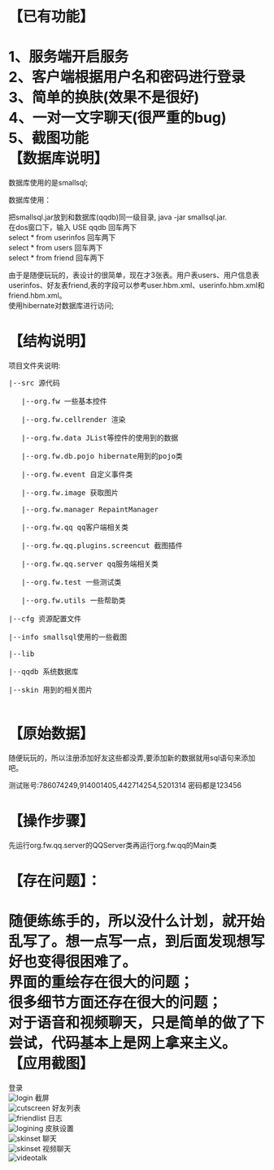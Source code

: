 【已有功能】
===========
1、服务端开启服务<br/>
2、客户端根据用户名和密码进行登录<br/>
3、简单的换肤(效果不是很好)<br/>
4、一对一文字聊天(很严重的bug)<br/>
5、截图功能<br/>
【数据库说明】
===========
数据库使用的是smallsql;<br/>

数据库使用：<br/>

把smallsql.jar放到和数据库(qqdb)同一级目录,  java -jar smallsql.jar.<br/>
在dos窗口下，输入 USE qqdb  回车两下<br/>
select * from userinfos  回车两下<br/>
select * from users 回车两下<br/>
select * from friend 回车两下<br/>

由于是随便玩玩的，表设计的很简单，现在才3张表。用户表users、用户信息表userinfos、好友表friend,表的字段可以参考user.hbm.xml、userinfo.hbm.xml和friend.hbm.xml。<br/>
使用hibernate对数据库进行访问;<br/>

【结构说明】
===========
项目文件夹说明:<br/>
<pre>
|--src 源代码<br/>
   |--org.fw 一些基本控件<br/>
   |--org.fw.cellrender 渲染<br/>
   |--org.fw.data JList等控件的使用到的数据<br/>
   |--org.fw.db.pojo hibernate用到的pojo类<br/>
   |--org.fw.event 自定义事件类<br/>
   |--org.fw.image 获取图片<br/>
   |--org.fw.manager RepaintManager<br/>
   |--org.fw.qq qq客户端相关类<br/>
   |--org.fw.qq.plugins.screencut 截图插件<br/>
   |--org.fw.qq.server qq服务端相关类<br/>
   |--org.fw.test 一些测试类<br/>
   |--org.fw.utils 一些帮助类<br/>
|--cfg 资源配置文件<br/>
|--info smallsql使用的一些截图<br/>
|--lib <br/>
|--qqdb 系统数据库<br/>
|--skin 用到的相关图片<br/>
</pre>
【原始数据】
===========
随便玩玩的，所以注册添加好友这些都没弄,要添加新的数据就用sql语句来添加吧。<br/>

测试账号:786074249,914001405,442714254,5201314 密码都是123456<br/>

【操作步骤】
===========
先运行org.fw.qq.server的QQServer类再运行org.fw.qq的Main类<br/>

【存在问题】：
===========
随便练练手的，所以没什么计划，就开始乱写了。想一点写一点，到后面发现想写好也变得很困难了。<br/>
界面的重绘存在很大的问题；<br/>
很多细节方面还存在很大的问题；<br/>
对于语音和视频聊天，只是简单的做了下尝试，代码基本上是网上拿来主义。<br/>
【应用截图】<br/>
===========
登录<br/>
![login](https://github.com/SunflowersOfJava/SwingQQ2011/tree/master/readme/login.png)
截屏<br/>
![cutscreen](https://github.com/SunflowersOfJava/SwingQQ2011/tree/master/readme/cutscreen.png)
好友列表<br/>
![friendlist](https://github.com/SunflowersOfJava/SwingQQ2011/tree/master/readme/friendlist.png)
日志<br/>
![logining](https://github.com/SunflowersOfJava/SwingQQ2011/tree/master/readme/logining.png)
皮肤设置<br/>
![skinset](https://github.com/SunflowersOfJava/SwingQQ2011/readme/skinset.png)
聊天<br/>
![skinset](https://github.com/SunflowersOfJava/SwingQQ2011/readme/talk.png)
视频聊天<br/>
![videotalk](https://github.com/SunflowersOfJava/SwingQQ2011/tree/master/readme/videotalk.png)
